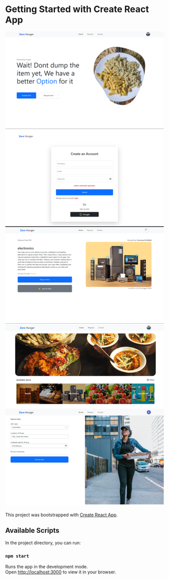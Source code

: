 # Getting Started with Create React App 
![Image 1](image.png)
![alt text](image-4.png)
![alt text](image-2.png)
![alt text](image-1.png)
![alt text](image-3.png) 

This project was bootstrapped with [Create React App](https://github.com/facebook/create-react-app). 

## Available Scripts

In the project directory, you can run:

### `npm start`

Runs the app in the development mode.\
Open [http://localhost:3000](http://localhost:3000) to view it in your browser.



